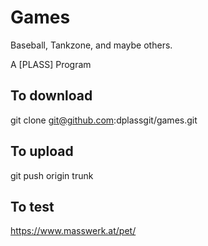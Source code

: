 # Games

Baseball, Tankzone, and maybe others.

A [PLASS] Program

## To download

git clone git@github.com:dplassgit/games.git

## To upload

git push origin trunk

## To test

https://www.masswerk.at/pet/
